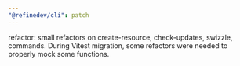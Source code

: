 ```yaml
---
"@refinedev/cli": patch
---
```


refactor: small refactors on create-resource, check-updates, swizzle, commands. During Vitest migration, some refactors were needed to properly mock some functions.
